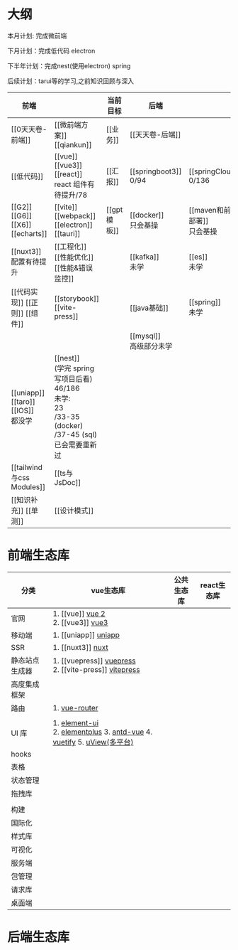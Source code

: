 # 大纲

本月计划: 完成微前端

下月计划：完成低代码 electron

下半年计划：完成nest(使用electron) spring

后续计划：tarui等的学习,之前知识回顾与深入

| 前端                                   |                                                                                                   | 当前目标      | 后端                        |                             |
| ------------------------------------ | ------------------------------------------------------------------------------------------------- | --------- | ------------------------- | --------------------------- |
| [[0天天卷-前端]]                          | [[微前端方案]] [[qiankun]]                                                                             | [[业务]]    | [[天天卷-后端]]                |                             |
| [[低代码]]                              | [[vue]] [[vue3]] [[react]] <br/>react 组件有待提升/78                                                   | [[汇报]]    | [[springboot3]] <br/>0/94 | [[springClound]] <br/>0/136 |
| [[G2]] [[G6]] [[X6]] [[echarts]]     | [[vite]] [[webpack]] [[electron]] [[tauri]]                                                       | [[gpt模板]] | [[docker]] <br/>只会基操      | [[maven和前端部署]] <br/>只会基操    |
| [[nuxt3]] <br>配置有待提升                 | [[工程化]] [[性能优化]] [[性能&错误监控]]                                                                      |           | [[kafka]] <br/>未学         | [[es]] <br/>未学              |
| [[代码实现]] [[正则]] [[组件]]<br>           | [[storybook]] [[vite-press]]                                                                      |           | [[java基础]]                | [[spring]]<br/>未学           |
|                                      |                                                                                                   |           | [[mysql]] <br/>高级部分未学     |                             |
| [[uniapp]] [[taro]] [[IOS]] <br/>都没学 | [[nest]] <br/>(学完 spring 写项目后看)<br>46/186<br>未学:<br>23<br>/33-35 (docker)<br>/37-45 (sql) 已会需要重新过 |           |                           |                             |
| [[tailwind与css Modules]]             | [[ts与JsDoc]]                                                                                      |           |                           |                             |
| [[知识补充]] [[单测]]                      | [[设计模式]]                                                                                          |           |                           |                             |





# 前端生态库



| 分类      | vue生态库                                                                                                                                                                                                                                                                             | 公共生态库 | react生态库 |
| ------- | ---------------------------------------------------------------------------------------------------------------------------------------------------------------------------------------------------------------------------------------------------------------------------------- | ----- | -------- |
| 官网      | 1. [[vue]] [vue 2](https://v2.cn.vuejs.org/) <br/>2. [[vue3]] [vue3](https://cn.vuejs.org/)                                                                                                                                                                                        |       |          |
| 移动端     | 1. [[uniapp]] [uniapp](https://zh.uniapp.dcloud.io/)                                                                                                                                                                                                                               |       |          |
| SSR     | 1. [[nuxt3]] [nuxt](https://www.nuxtjs.cn/)                                                                                                                                                                                                                                        |       |          |
| 静态站点生成器 | 1. [[vuepress]] [vuepress](https://vuepress.vuejs.org/zh/) <br/>2. [[vite-press]] [vitepress](https://vitepress.dev/zh/)                                                                                                                                                           |       |          |
| 高度集成框架  |                                                                                                                                                                                                                                                                                    |       |          |
| 路由      | 1. [vue-router](https://router.vuejs.org/zh/)                                                                                                                                                                                                                                      |       |          |
|         |                                                                                                                                                                                                                                                                                    |       |          |
| UI 库    | 1. [element-ui](https://element.eleme.cn/#/zh-CN/component/installation) <br/>2. [elementplus](https://element-plus.org/zh-CN/) 3. [antd-vue](https://www.antdv.com/docs/vue/introduce-cn/) 4. [vuetify](https://vuetifyjs.com/zh-Hans/) 5. [uView(多平台)](https://www.uviewui.com/) |       |          |
| hooks   |                                                                                                                                                                                                                                                                                    |       |          |
| 表格      |                                                                                                                                                                                                                                                                                    |       |          |
| 状态管理    |                                                                                                                                                                                                                                                                                    |       |          |
| 拖拽库     |                                                                                                                                                                                                                                                                                    |       |          |
|         |                                                                                                                                                                                                                                                                                    |       |          |
| 构建      |                                                                                                                                                                                                                                                                                    |       |          |
| 国际化     |                                                                                                                                                                                                                                                                                    |       |          |
| 样式库     |                                                                                                                                                                                                                                                                                    |       |          |
| 可视化     |                                                                                                                                                                                                                                                                                    |       |          |
| 服务端     |                                                                                                                                                                                                                                                                                    |       |          |
| 包管理     |                                                                                                                                                                                                                                                                                    |       |          |
| 请求库     |                                                                                                                                                                                                                                                                                    |       |          |
| 桌面端     |                                                                                                                                                                                                                                                                                    |       |          |


# 后端生态库